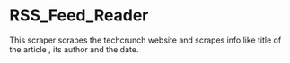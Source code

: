 # RSS_Feed_Reader
This scraper scrapes the techcrunch website and scrapes info like title of the article , its author and the date.
